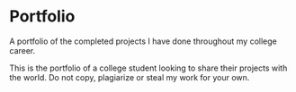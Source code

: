 # Portfolio
 A portfolio of the completed projects I have done throughout my college career.
 
 This is the portfolio of a college student looking to share their projects with the world. Do not copy, 
 plagiarize or steal my work for your own.
